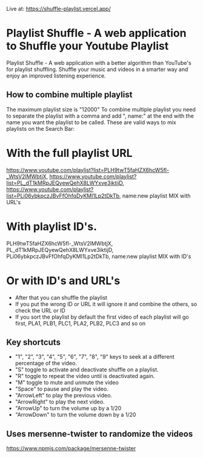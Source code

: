 Live at: https://shuffle-playlist.vercel.app/

# Playlist Shuffle - A web application to Shuffle your Youtube Playlist

Playlist Shuffle - A web application with a better algorithm than YouTube's for playlist shuffling. Shuffle your music and videos in a smarter way and enjoy an improved listening experience.

## How to combine multiple playlist

The maximum playlist size is "12000"
To combine multiple playlist you need to separate the playlist with a comma and add ", name:" at the end with the name you want the playlist to be called.
These are valid ways to mix playlists on the Search Bar:

# With the full playlist URL

https://www.youtube.com/playlist?list=PLH9twT5faHZX6hcW5fl-_WtsV2lMWbtjX, https://www.youtube.com/playlist?list=PL_dT1kMRpJEQyewQehX8LWYxve3iktijD, https://www.youtube.com/playlist?list=PLi06ybkpczJBvFfOhfqDyKMl1Lp2tDkTb, name:new playlist MIX with URL's

# With playlist ID's.

PLH9twT5faHZX6hcW5fl-\_WtsV2lMWbtjX, PL_dT1kMRpJEQyewQehX8LWYxve3iktijD, PLi06ybkpczJBvFfOhfqDyKMl1Lp2tDkTb, name:new playlist MIX with ID's

# Or with ID's and URL's

- After that you can shuffle the playlist
- If you put the wrong ID or URL it will ignore it and combine the others, so check the URL or ID
- If you sort the playlist by default the first video of each playlist will go first, PLA1, PLB1, PLC1, PLA2, PLB2, PLC3 and so on

## Key shortcuts

- "1", "2", "3", "4", "5", "6", "7", "8", "9" keys to seek at a different percentage of the video.
- "S" toggle to activate and deactivate shuffle on a playlist.
- "R" toggle to repeat the video until is deactivated again.
- "M" toggle to mute and unmute the video
- "Space" to pause and play the video.
- "ArrowLeft" to play the previous video.
- "ArrowRight" to play the next video.
- "ArrowUp" to turn the volume up by a 1/20
- "ArrowDown" to turn the volume down by a 1/20

## Uses mersenne-twister to randomize the videos

https://www.npmjs.com/package/mersenne-twister
